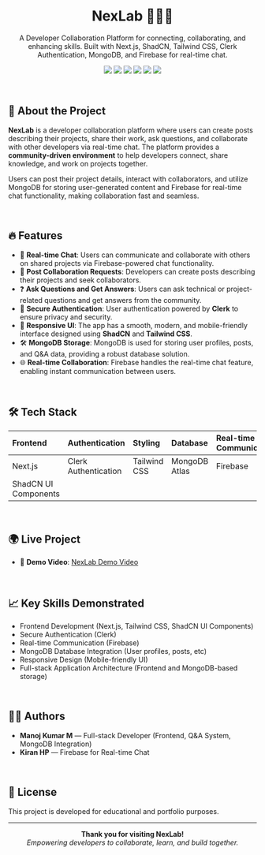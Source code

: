 # <h1 align="center">NexLab 🚀👩‍💻</h1>

<p align="center">
A Developer Collaboration Platform for connecting, collaborating, and enhancing skills. Built with Next.js, ShadCN, Tailwind CSS, Clerk Authentication, MongoDB, and Firebase for real-time chat.
</p>

<p align="center">
  <img src="https://img.shields.io/badge/Frontend-Next.js-blue?style=flat-square&logo=next.js" />
  <img src="https://img.shields.io/badge/Authentication-Clerk-brightgreen?style=flat-square&logo=clerk" />
  <img src="https://img.shields.io/badge/UI-ShadCN-0a4b0c?style=flat-square" />
  <img src="https://img.shields.io/badge/Styling-Tailwind_CSS-pink?style=flat-square&logo=tailwindcss" />
  <img src="https://img.shields.io/badge/Database-MongoDB-brightgreen?style=flat-square&logo=mongodb" />
  <img src="https://img.shields.io/badge/Chat-Firebase-yellow?style=flat-square&logo=firebase" />
</p>

<br/>

## 🚀 About the Project

**NexLab** is a developer collaboration platform where users can create posts describing their projects, share their work, ask questions, and collaborate with other developers via real-time chat. The platform provides a **community-driven environment** to help developers connect, share knowledge, and work on projects together.

Users can post their project details, interact with collaborators, and utilize MongoDB for storing user-generated content and Firebase for real-time chat functionality, making collaboration fast and seamless.

<br/>

## 🔥 Features

- 💬 **Real-time Chat**: Users can communicate and collaborate with others on shared projects via Firebase-powered chat functionality.
- 📝 **Post Collaboration Requests**: Developers can create posts describing their projects and seek collaborators.
- ❓ **Ask Questions and Get Answers**: Users can ask technical or project-related questions and get answers from the community.
- 🔐 **Secure Authentication**: User authentication powered by **Clerk** to ensure privacy and security.
- 🚀 **Responsive UI**: The app has a smooth, modern, and mobile-friendly interface designed using **ShadCN** and **Tailwind CSS**.
- 🛠️ **MongoDB Storage**: MongoDB is used for storing user profiles, posts, and Q&A data, providing a robust database solution.
- 🌐 **Real-time Collaboration**: Firebase handles the real-time chat feature, enabling instant communication between users.

<br/>

## 🛠 Tech Stack

| Frontend | Authentication | Styling | Database | Real-time Communication |
| :--- | :--- | :--- | :--- | :--- |
| Next.js | Clerk Authentication | Tailwind CSS | MongoDB Atlas | Firebase |
| ShadCN UI Components | | | | |

<br/>

## 🌍 Live Project

- 🎥 **Demo Video**: [NexLab Demo Video](https://drive.google.com/file/d/1xoFbwW-htrrGEMMkQOfeuTcry3N1sK-8/view?usp=drive_link)

<br/>


## 📈 Key Skills Demonstrated

- Frontend Development (Next.js, Tailwind CSS, ShadCN UI Components)
- Secure Authentication (Clerk)
- Real-time Communication (Firebase)
- MongoDB Database Integration (User profiles, posts, etc)
- Responsive Design (Mobile-friendly UI)
- Full-stack Application Architecture (Frontend and MongoDB-based storage)

<br/>

## 👨‍💻 Authors

- **Manoj Kumar M** — Full-stack Developer (Frontend, Q&A System, MongoDB Integration)
- **Kiran HP** — Firebase for Real-time Chat

<br/>

## 📄 License

This project is developed for educational and portfolio purposes.

---

<p align="center">
<b>Thank you for visiting NexLab!</b><br/>
<i>Empowering developers to collaborate, learn, and build together.</i>
</p>

